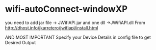 # wifi-autoConnect-windowXP
you need to add  jar file 
-> JWifiAPI.jar
and one dll
->JWifiAPI.dll
From
http://dhost.info/jkarretero/jwifiapi/install.html

AND MOST IMPORTANT
Specify your Device Details in config file to get Desired Output
